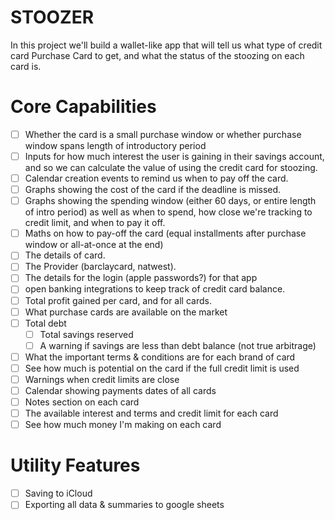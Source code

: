 # STOOZER
In this project we'll build a wallet-like app that will tell us what type of credit card Purchase Card to get, and what the status of the stoozing on each card is.

# Core Capabilities 
- [ ] Whether the card is a small purchase window or whether purchase window spans length of introductory period
- [ ] Inputs for how much interest the user is gaining in their savings account, and so we can calculate the value of using the credit card for stoozing.
- [ ] Calendar creation events to remind us when to pay off the card.
- [ ] Graphs showing the cost of the card if the deadline is missed. 
- [ ] Graphs showing the spending window (either 60 days, or entire length of intro period) as well as when to spend, how close we're tracking to credit limit, and when to pay it off.
- [ ] Maths on how to pay-off the card (equal installments after purchase window or all-at-once at the end)
- [ ] The details of card. 
- [ ] The Provider (barclaycard, natwest).
- [ ] The details for the login (apple passwords?) for that app 
- [ ] open banking integrations to keep track of credit card balance.
- [ ] Total profit gained per card, and for all cards.
- [ ] What purchase cards are available on the market
- [ ] Total debt
  - [ ] Total savings reserved
  - [ ] A warning if savings are less than debt balance (not true arbitrage)
- [ ] What the important terms & conditions are for each brand of card
- [ ] See how much is potential on the card if the full credit limit is used
- [ ] Warnings when credit limits are close
- [ ] Calendar showing payments dates of all cards
- [ ] Notes section on each card
- [ ] The available interest and terms and credit limit for each card
- [ ] See how much money I'm making on each card

# Utility Features 
- [ ] Saving to iCloud
- [ ] Exporting all data & summaries to google sheets 
